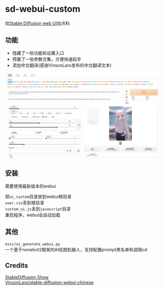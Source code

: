# sd-webui-custom
给[Stable Diffusion web UI](https://github.com/AUTOMATIC1111/stable-diffusion-webui)加点料

## 功能
- 隐藏了一些功能和设置入口
- 预置了一些参数合集，方便快速起步
- 添加中文翻译(感谢VinsonLaro发布的中文翻译文本)

![](./screenshot_1.jpg)

## 安装
需要使用最新版本的webui

把`ui_custom`目录放到webui根目录   
`user.css`丢到根目录   
`custom_ui.js`丢到`javascript`目录   
重启程序，webui会自动加载

## 其他
`misc/ai_generate_webui.py`   
一个基于nonebot2框架的AI绘图机器人，支持配置prompt黑名单和调用cd

## Credits
[StableDiffusion Show](https://t.me/StableDiffusion_Show)   
[VinsonLaro/stable-diffusion-webui-chinese](https://github.com/VinsonLaro/stable-diffusion-webui-chinese)
